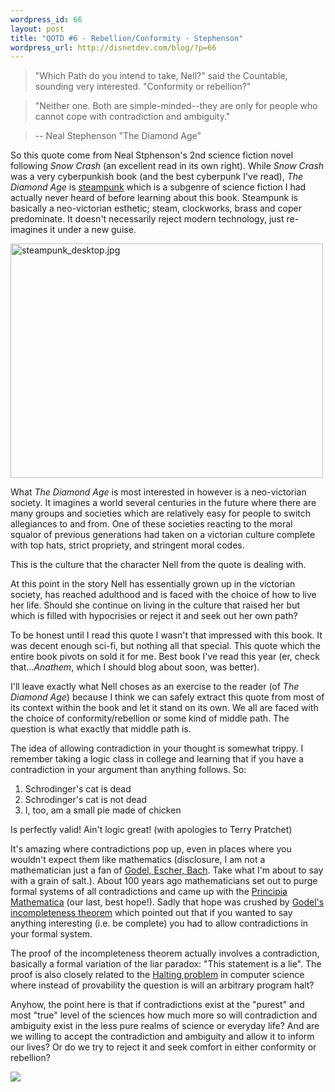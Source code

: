 ```yaml
--- 
wordpress_id: 66
layout: post
title: "QOTD #6 - Rebellion/Conformity - Stephenson"
wordpress_url: http://disnetdev.com/blog/?p=66
---
```

> "Which Path do you intend to take, Nell?" said the Countable, sounding very interested. "Conformity or rebellion?"

> "Neither one. Both are simple-minded--they are only for people who cannot cope with contradiction and ambiguity."

> -- Neal Stephenson "The Diamond Age"

So this quote come from Neal Stphenson's 2nd science fiction novel following *Snow Crash* (an excellent read in its own right). While *Snow Crash* was a very cyberpunkish book (and the best cyberpunk I've read), *The Diamond Age* is [steampunk](http://en.wikipedia.org/wiki/Steampunk) which is a subgenre of science fiction I had actually never heard of before learning about this book. Steampunk is basically a neo-victorian esthetic; steam, clockworks, brass and coper predominate. It doesn't necessarily reject modern technology, just re-imagines it under a new guise.

<a href="http://www.flickr.com/photos/f7oor/564663403/"><img src="http://disnetdev.com/blog/wp-content/uploads/2009/01/steampunk-desktop.jpg" alt="steampunk_desktop.jpg" border="0" width="500" height="375" /></a>

What *The Diamond Age* is most interested in however is a neo-victorian society. It imagines a world several centuries in the future where there are many groups and societies which are relatively easy for people to switch allegiances to and from. One of these societies reacting to the moral squalor of previous generations had taken on a victorian culture complete with top hats, strict propriety, and stringent moral codes.

This is the culture that the character Nell from the quote is dealing with.

At this point in the story Nell has essentially grown up in the victorian society, has reached adulthood and is faced with the choice of how to live her life. Should she continue on living in the culture that raised her but which is filled with hypocrisies or reject it and seek out her own path?

To be honest until I read this quote I wasn't that impressed with this book. It was decent enough sci-fi, but nothing all that special. This quote which the entire book pivots on sold it for me. Best book I've read this year (er, check that...*Anathem*, which I should blog about soon, was better).

I'll leave exactly what Nell choses as an exercise to the reader (of *The Diamond Age*) because I think we can safely extract this quote from most of its context within the book and let it stand on its own. We all are faced with the choice of conformity/rebellion or some kind of middle path. The question is what exactly that middle path is.

The idea of allowing contradiction in your thought is somewhat trippy. I remember taking a logic class in college and learning that if you have a contradiction in your argument than anything follows. So:

1. Schrodinger's cat is dead
2. Schrodinger's cat is not dead
3. I, too, am a small pie made of chicken

Is perfectly valid! Ain't logic great! (with apologies to Terry Pratchet)

It's amazing where contradictions pop up, even in places where you wouldn't expect them like mathematics (disclosure, I am not a mathematician just a fan of [Godel, Escher, Bach](http://en.wikipedia.org/wiki/Godel,_Escher,_Bach). Take what I'm about to say with a grain of salt.). About 100 years ago mathematicians set out to purge formal systems of all contradictions and came up with the [Principia Mathematica](http://en.wikipedia.org/wiki/Principia_Mathematica) (our last, best hope!). Sadly that hope was crushed by [Godel's incompleteness theorem](http://en.wikipedia.org/wiki/Gödel's_incompleteness_theorems) which pointed out that if you wanted to say anything interesting (i.e. be complete) you had to allow contradictions in your formal system.

The proof of the incompleteness theorem actually involves a contradiction, basically a formal variation of the liar paradox: "This statement is a lie". The proof is also closely related to the [Halting problem](http://en.wikipedia.org/wiki/Halting_problem) in computer science where instead of provability the question is will an arbitrary program halt?

Anyhow, the point here is that if contradictions exist at the "purest" and most "true" level of the sciences how much more so will contradiction and ambiguity exist in the less pure realms of science or everyday life? And are we willing to accept the contradiction and ambiguity and allow it to inform our lives? Or do we try to reject it and seek comfort in either conformity or rebellion?

<a href="http://www.xkcd.com/435/"><img src="http://imgs.xkcd.com/comics/purity.png" /></a>
